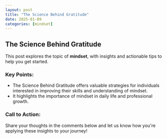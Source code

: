 ```yaml
---
layout: post
title: "The Science Behind Gratitude"
date: 2025-01-09
categories: [mindset]
---
```


## The Science Behind Gratitude

This post explores the topic of **mindset**, with insights and actionable tips to help you get started.

### Key Points:
- The Science Behind Gratitude offers valuable strategies for individuals interested in improving their skills and understanding of mindset.
- It highlights the importance of mindset in daily life and professional growth.

### Call to Action:
Share your thoughts in the comments below and let us know how you're applying these insights to your journey!

